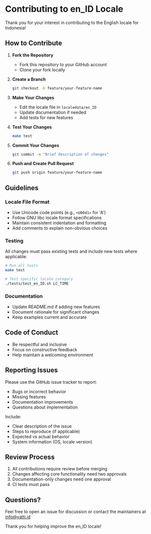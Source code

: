 # Contributing to en_ID Locale

Thank you for your interest in contributing to the English locale for Indonesia!

## How to Contribute

1. **Fork the Repository**
   - Fork this repository to your GitHub account
   - Clone your fork locally

2. **Create a Branch**
   ```bash
   git checkout -b feature/your-feature-name
   ```

3. **Make Your Changes**
   - Edit the locale file in `localedata/en_ID`
   - Update documentation if needed
   - Add tests for new features

4. **Test Your Changes**
   ```bash
   make test
   ```

5. **Commit Your Changes**
   ```bash
   git commit -m "Brief description of changes"
   ```

6. **Push and Create Pull Request**
   ```bash
   git push origin feature/your-feature-name
   ```

## Guidelines

### Locale File Format

- Use Unicode code points (e.g., `<U0041>` for 'A')
- Follow GNU libc locale format specifications
- Maintain consistent indentation and formatting
- Add comments to explain non-obvious choices

### Testing

All changes must pass existing tests and include new tests where applicable:

```bash
# Run all tests
make test

# Test specific locale category
./tests/test_en_ID.sh LC_TIME
```

### Documentation

- Update README.md if adding new features
- Document rationale for significant changes
- Keep examples current and accurate

## Code of Conduct

- Be respectful and inclusive
- Focus on constructive feedback
- Help maintain a welcoming environment

## Reporting Issues

Please use the GitHub issue tracker to report:
- Bugs or incorrect behavior
- Missing features
- Documentation improvements
- Questions about implementation

Include:
- Clear description of the issue
- Steps to reproduce (if applicable)
- Expected vs actual behavior
- System information (OS, locale version)

## Review Process

1. All contributions require review before merging
2. Changes affecting core functionality need two approvals
3. Documentation-only changes need one approval
4. CI tests must pass

## Questions?

Feel free to open an issue for discussion or contact the maintainers at info@yatti.id

Thank you for helping improve the en_ID locale!